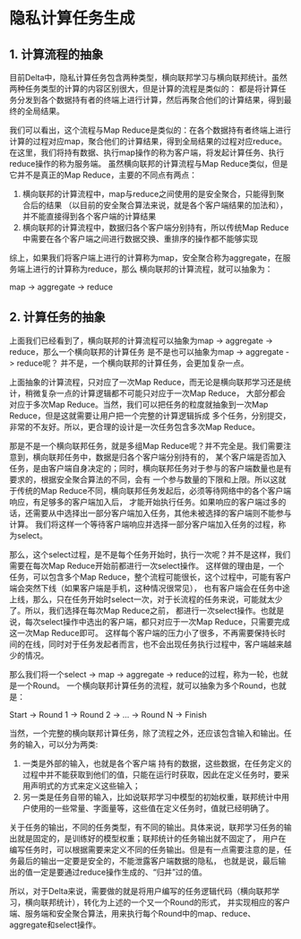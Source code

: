 # 隐私计算任务生成


## 1. 计算流程的抽象

目前Delta中，隐私计算任务包含两种类型，横向联邦学习与横向联邦统计。虽然两种任务类型的计算的内容区别很大，但是计算的流程是类似的：
都是将计算任务分发到各个数据持有者的终端上进行计算，然后再聚合他们的计算结果，得到最终的全局结果。

我们可以看出，这个流程与Map Reduce是类似的：在各个数据持有者终端上进行计算的过程对应map，聚合他们的计算结果，得到全局结果的过程对应reduce。
在这里，我们将持有数据、执行map操作的称为客户端，将发起计算任务、执行reduce操作的称为服务端。
虽然横向联邦的计算流程与Map Reduce类似，但是它并不是真正的Map Reduce，主要的不同点有两点：

1. 横向联邦的计算流程中，map与reduce之间使用的是安全聚合，只能得到聚合后的结果
（以目前的安全聚合算法来说，就是各个客户端结果的加法和），并不能直接得到各个客户端的计算结果
2. 横向联邦的计算流程中，数据归各个客户端分别持有，所以传统Map Reduce中需要在各个客户端之间进行数据交换、重排序的操作都不能够实现

综上，如果我们将客户端上进行的计算称为map，安全聚合称为aggregate，在服务端上进行的计算称为reduce，那么
横向联邦的计算流程，就可以抽象为：

map -> aggregate -> reduce

## 2. 计算任务的抽象

上面我们已经看到了，横向联邦的计算流程可以抽象为map -> aggregate -> reduce，那么一个横向联邦的计算任务
是不是也可以抽象为map -> aggregate -> reduce呢？
并不是，一个横向联邦的计算任务，会更加复杂一点。

上面抽象的计算流程，只对应了一次Map Reduce，而无论是横向联邦学习还是统计，稍微复杂一点的计算逻辑都不可能只对应于一次Map Reduce，
大部分都会对应于多次Map Reduce。当然，我们可以把任务的粒度就抽象到一次Map Reduce，但是这就需要让用户把一个完整的计算逻辑拆成
多个任务，分别提交，非常的不友好。所以，更合理的设计是一次任务包含多次Map Reduce。

那是不是一个横向联邦任务，就是多组Map Reduce呢？并不完全是。我们需要注意到，横向联邦任务中，数据是归各个客户端分别持有的，
某个客户端是否加入任务，是由客户端自身决定的；同时，横向联邦任务对于参与的客户端数量也是有要求的，根据安全聚合算法的不同，会有
一个参与数量的下限和上限。所以这就于传统的Map Reduce不同，横向联邦任务发起后，必须等待网络中的各个客户端响应，有足够多的客户端加入后，
才能开始执行任务。如果响应的客户端过多的话，还需要从中选择出一部分客户端加入任务，其他未被选择的客户端则不能参与计算。
我们将这样一个等待客户端响应并选择一部分客户端加入任务的过程，称为select。

那么，这个select过程，是不是每个任务开始时，执行一次呢？并不是这样，我们需要在每次Map Reduce开始前都进行一次select操作。
这样做的理由是，一个任务，可以包含多个Map Reduce，整个流程可能很长，这个过程中，可能有客户端会突然下线（如果客户端是手机，这种情况很常见），
也有客户端会在任务中途上线，那么，只在任务开始时select一次，对于长流程的任务来说，可能就太少了。所以，我们选择在每次Map Reduce之前，
都进行一次select操作。也就是说，每次select操作中选出的客户端，都只对应于一次Map Reduce，只需要完成这一次Map Reduce即可。
这样每个客户端的压力小了很多，不再需要保持长时间的在线，同时对于任务发起者而言，也不会出现任务执行过程中，客户端越来越少的情况。

那么我们将一个select -> map -> aggregate -> reduce的过程，称为一轮，也就是一个Round。
一个横向联邦计算任务的流程，就可以抽象为多个Round，也就是：

Start -> Round 1 -> Round 2 -> ... -> Round N -> Finish

当然，一个完整的横向联邦计算任务，除了流程之外，还应该包含输入和输出。任务的输入，可以分为两类:

1. 一类是外部的输入，也就是各个客户端
持有的数据，这些数据，在任务定义的过程中并不能获取到他们的值，只能在运行时获取，因此在定义任务时，要采用声明式的方式来定义这些输入；
2. 另一类是任务自带的输入，比如说联邦学习中模型的初始权重，联邦统计中用户使用的一些常量、字面量等，这些值在定义任务时，值就已经明确了。

关于任务的输出，不同的任务类型，有不同的输出。具体来说，联邦学习任务的输出就是固定的，是训练好的模型权重；联邦统计的任务输出就不固定了，
用户在编写任务时，可以根据需要来定义不同的任务输出。但是有一点需要注意的是，任务最后的输出一定要是安全的，不能泄露客户端数据的隐私，
也就是说，最后输出的值一定是要通过reduce操作生成的、“归并”过的值。

所以，对于Delta来说，需要做的就是将用户编写的任务逻辑代码（横向联邦学习，横向联邦统计），转化为上述的一个又一个Round的形式，
并实现相应的客户端、服务端和安全聚合算法，用来执行每个Round中的map、reduce、aggregate和select操作。
